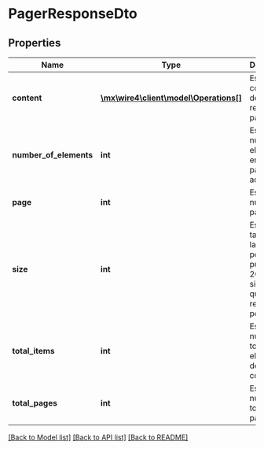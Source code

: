 # PagerResponseDto

## Properties
Name | Type | Description | Notes
------------ | ------------- | ------------- | -------------
**content** | [**\mx\wire4\client\model\Operations[]**](Operations.md) | Es el contenido de la respuesta paginada. | [optional] 
**number_of_elements** | **int** | Es el número de elementos en la página actual. | [optional] 
**page** | **int** | Es el número de página. | [optional] 
**size** | **int** | Es el tamaño de la página, por ejemplo puede ser 20, que significa que son 20 registros por página. | [optional] 
**total_items** | **int** | Es el número total de elementos de la consulta. | [optional] 
**total_pages** | **int** | Es el número total de paginas. | [optional] 

[[Back to Model list]](../../README.md#documentation-for-models) [[Back to API list]](../../README.md#documentation-for-api-endpoints) [[Back to README]](../../README.md)

